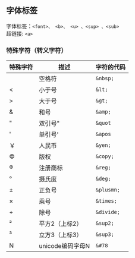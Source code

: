 ## 字体标签

字体标签：`<font>、 <b>、 <u> 、<sup> 、<sub>`  
超链接: `<a>`

### 特殊字符（转义字符）

  
|特殊字符	|描述|	字符的代码|
|-|-|-|
||空格符|`&nbsp;`|
|<|	小于号|	`&lt;`|
|>| 大于号|	`&gt;`|
|&|	和号|	`&amp;`|
|"|双引号"|`&quot`|
|'|单引号'|`&apos`|
|￥|	人民币|	`&yen;`|
|©|	版权|	`&copy;`|
|®|	注册商标|	`&reg;`|
|°|	摄氏度|	`&deg;`|
|±|	正负号|	`&plusmn;`|
|×|	乘号|	`&times;`|
|÷|	除号|	`&divide;`|
|²|	平方2（上标2）|	`&sup2;`|
|³|	立方3（上标3）|	`&sup3;`|
|N|unicode编码字母N|`&#78`|